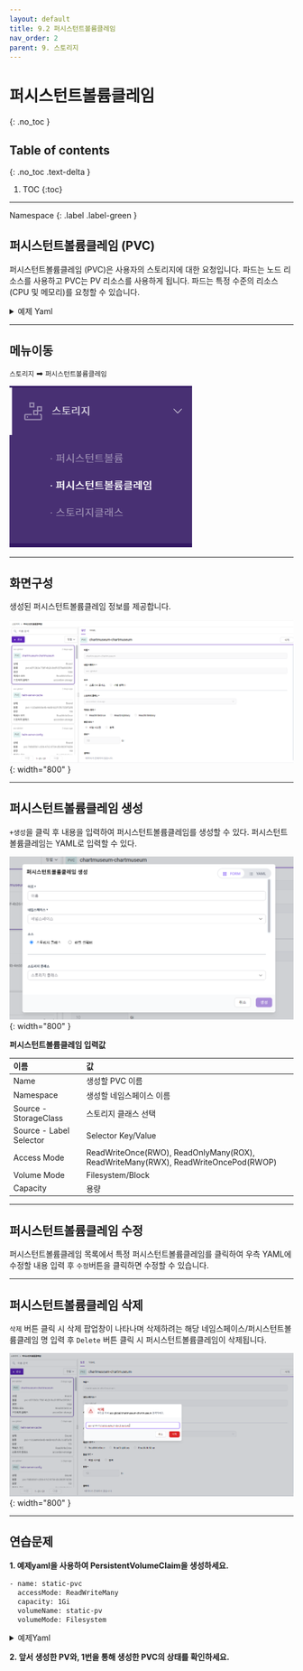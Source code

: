 ```yaml
---
layout: default
title: 9.2 퍼시스턴트볼륨클레임
nav_order: 2
parent: 9. 스토리지
---
```


# 퍼시스턴트볼륨클레임
{: .no_toc }

## Table of contents
{: .no_toc .text-delta }

1. TOC
{:toc}

---

<div class="code-example" markdown="1">
Namespace
{: .label .label-green }
</div>

## 퍼시스턴트볼륨클레임 (PVC)

퍼시스턴트볼륨클레임 (PVC)은 사용자의 스토리지에 대한 요청입니다.
파드는 노드 리소스를 사용하고 PVC는 PV 리소스를 사용하게 됩니다. 
파드는 특정 수준의 리소스(CPU 및 메모리)를 요청할 수 있습니다.


<details>
<summary>예제 Yaml</summary>
  
{% highlight yaml %}
apiVersion: v1
kind: PersistentVolumeClaim
metadata:
  name: populated-pvc
spec:
  dataSourceRef:
    name: example-name
    kind: ExampleDataSource
    apiGroup: example.storage.k8s.io
  accessModes:
    - ReadWriteOnce
  resources:
    requests:
      storage: 10Gi
{% endhighlight %}
   
</details>

---

## 메뉴이동
`스토리지` ➡ `퍼시스턴트볼륨클레임`

![storage-002.png](/assets/images/storage/storage-002.png)

---

## 화면구성
생성된 퍼시스턴트볼륨클레임 정보를 제공합니다.

![storage-006.png](/assets/images/storage/storage-006.png){: width="800" }

---

## 퍼시스턴트볼륨클레임 생성
`+생성`을 클릭 후 내용을 입력하여 퍼시스턴트볼륨클레임를 생성할 수 있다. 퍼시스턴트볼륨클레임는 YAML로 입력할 수 있다.

![storage-007.png](/assets/images/storage/storage-007.png){: width="800" }


**퍼시스턴트볼륨클레임 입력값**

| 이름         |         값    | 
|:-------------|:------------------|
| Name	| 생성할 PVC 이름 |
| Namespace	 | 생성할 네임스페이스 이름 |
| Source - StorageClass	| 스토리지 클래스 선택 | 
| Source - Label Selector	| Selector Key/Value | 
| Access Mode	| ReadWriteOnce(RWO), ReadOnlyMany(ROX), ReadWriteMany(RWX), ReadWriteOncePod(RWOP) |
| Volume Mode	| Filesystem/Block |
| Capacity      | 용량 |



---

## 퍼시스턴트볼륨클레임 수정
퍼시스턴트볼륨클레임 목록에서 특정 퍼시스턴트볼륨클레임를 클릭하여 우측 YAML에 수정할 내용 입력 후 `수정`버튼을 클릭하면 수정할 수 있습니다.

---

## 퍼시스턴트볼륨클레임 삭제
`삭제` 버튼 클릭 시 삭제 팝업창이 나타나며 삭제하려는 해당 네임스페이스/퍼시스턴트볼륨클레임 명 입력 후 `Delete` 버튼 클릭 시 퍼시스턴트볼륨클레임이 삭제됩니다.

![pvc-delete.png](/assets/images/storage/pvc-delete.png){: width="800" }

---
## 연습문제

**1. 예제yaml을 사용하여 PersistentVolumeClaim을 생성하세요.**

```
- name: static-pvc
  accessMode: ReadWriteMany
  capacity: 1Gi
  volumeName: static-pv
  volumeMode: Filesystem
```

<details>
<summary>예제Yaml</summary>
  
{% highlight yaml %}
---
kind: PersistentVolumeClaim
apiVersion: v1
metadata:
  name: static-pvc
spec:
  accessModes:
    - ReadWriteMany
  resources:
    requests:
      storage: 1Gi
  volumeName: static-pv
  volumeMode: Filesystem

{% endhighlight %}
   
</details>

**2. 앞서 생성한 PV와, 1번을 통해 생성한 PVC의 상태를 확인하세요.**